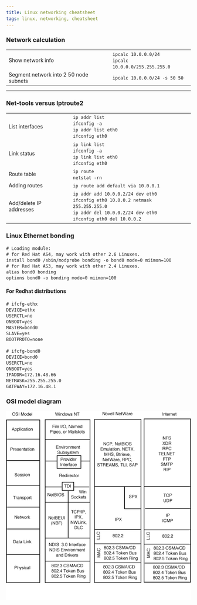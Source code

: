 ```yaml
---
title: Linux networking cheatsheet
tags: linux, networking, cheatsheet
---
```


### Network calculation

<table>
<tr>
	<td>Show network info</td>
	<td><code>ipcalc 10.0.0.0/24</code><br><code>ipcalc 10.0.0.0/255.255.255.0</code></td>
</tr>
<tr>
	<td>Segment network into 2 50 node subnets</td>
	<td><code>ipcalc 10.0.0.0/24 -s 50 50</code></td>
</tr>
</table>

---

### Net-tools versus Iptroute2

<table>
<tr>
	<td>List interfaces</td>
	<td><code>ip addr list</code><br><code>ifconfig -a</code><br><code>ip addr list eth0</code><br><code>ifconfig eth0</code></td>
</tr>
<tr>
	<td>Link status</td>
	<td><code>ip link list</code><br><code>ifconfig -a</code><br><code>ip link list eth0</code><br><code>ifconfig eth0</code></td>
</tr>
<tr>
	<td>Route table</td>
	<td><code>ip route</code><br><code>netstat -rn</code></td>
</tr>
<tr>
	<td>Adding routes</td>
	<td><code>ip route add default via 10.0.0.1</code></td>
</tr>
<tr>
	<td>Add/delete IP addresses</td>
	<td><code>ip addr add 10.0.0.2/24 dev eth0</code><br><code>ifconfig eth0 10.0.0.2 netmask 255.255.255.0</code><br><code>ip addr del 10.0.0.2/24 dev eth0</code><br><code>ifconfig eth0 del 10.0.0.2</code></td>
</tr>
</table>

### Linux Ethernet bonding

    # Loading module:
    # for Red Hat AS4, may work with other 2.6 Linuxes.
    install bond0 /sbin/modprobe bonding -o bond0 mode=0 miimon=100
    # for Red Hat AS3, may work with other 2.4 Linuxes.
    alias bond0 bonding
    options bond0 -o bonding mode=0 miimon=100

#### For Redhat distributions

    # ifcfg-ethx
    DEVICE=ethx
    USERCTL=no
    ONBOOT=yes
    MASTER=bond0
    SLAVE=yes
    BOOTPROTO=none

    # ifcfg-bond0
    DEVICE=bond0
    USERCTL=no
    ONBOOT=yes
    IPADDR=172.16.48.66
    NETMASK=255.255.255.0
    GATEWAY=172.16.48.1

### OSI model diagram
![OSI model diagram](/blog/2011/03/08/linux-network-cheatsheet/osi-model.gif)
